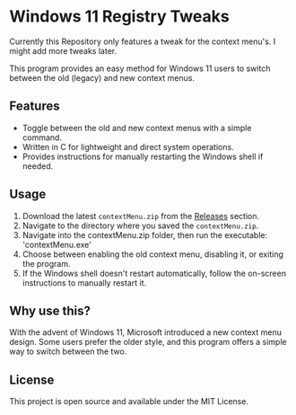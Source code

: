 # Windows 11 Registry Tweaks

Currently this Repository only features a tweak for the context menu's. I might add more tweaks later.

This program provides an easy method for Windows 11 users to switch between the old (legacy) and new context menus.

## Features
- Toggle between the old and new context menus with a simple command.
- Written in C for lightweight and direct system operations.
- Provides instructions for manually restarting the Windows shell if needed.

## Usage
1. Download the latest `contextMenu.zip` from the [Releases](https://github.com/MikeCVermeer/Windows-11-Tweaks/releases) section.
2. Navigate to the directory where you saved the `contextMenu.zip`.
3. Navigate into the contextMenu.zip folder, then run the executable: 'contextMenu.exe'
4. Choose between enabling the old context menu, disabling it, or exiting the program.
5. If the Windows shell doesn't restart automatically, follow the on-screen instructions to manually restart it.

## Why use this?

With the advent of Windows 11, Microsoft introduced a new context menu design. Some users prefer the older style, and this program offers a simple way to switch between the two.

## License

This project is open source and available under the MIT License.
